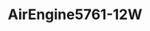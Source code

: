 ---
id: '1'
price: '49.40'
title: AirEngine5761-12W
description: >-
  
default_thumbnail_image: images/huawei/huaweiAP/AirEngine5761-12W_pic/front.png
default_original_image: images/huawei/huaweiAP/AirEngine5761-12W_pic/front.png
featured: true
order: 3
category: src/pages/category/WLAN.md
seo:
  title: Nulla suscipit
  description: 'Lorem ipsum dolor sit amet, consectetur adipiscing elit'
  extra:
    - name: 'og:type'
      value: website
      keyName: property
    - name: 'og:title'
      value: Nulla suscipit
      keyName: property
    - name: 'og:description'
      value: 'Lorem ipsum dolor sit amet, consectetur adipiscing elit'
      keyName: property
    - name: 'og:image'
      value: images/huawei/huaweiAP/AirEngine5761-12W_pic/front.png
      keyName: property
      relativeUrl: true
    - name: 'twitter:card'
      value: summary_large_image
    - name: 'twitter:title'
      value: Nulla suscipit
    - name: 'twitter:description'
      value: 'Lorem ipsum dolor sit amet, consectetur adipiscing elit'
    - name: 'twitter:image'
      value: images/huawei/huaweiAP/AirEngine5761-12W_pic/front.png
      relativeUrl: true
template: product
---